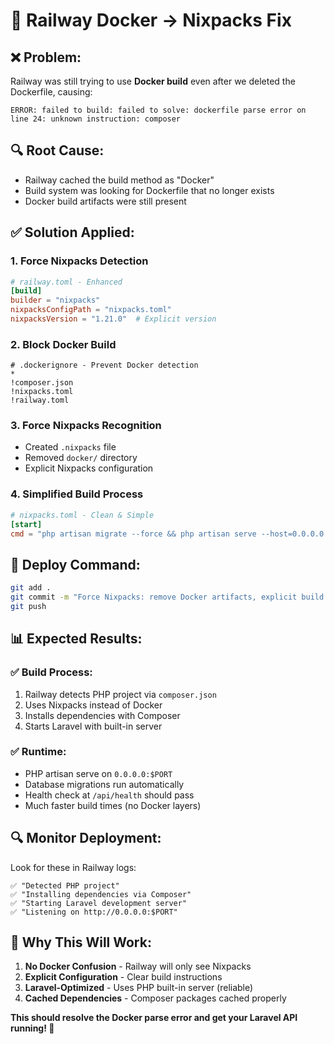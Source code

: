 # 🔧 Railway Docker → Nixpacks Fix

## ❌ **Problem:**
Railway was still trying to use **Docker build** even after we deleted the Dockerfile, causing:
```
ERROR: failed to build: failed to solve: dockerfile parse error on line 24: unknown instruction: composer
```

## 🔍 **Root Cause:**
- Railway cached the build method as "Docker"
- Build system was looking for Dockerfile that no longer exists
- Docker build artifacts were still present

## ✅ **Solution Applied:**

### 1. **Force Nixpacks Detection**
```toml
# railway.toml - Enhanced
[build]
builder = "nixpacks"
nixpacksConfigPath = "nixpacks.toml"
nixpacksVersion = "1.21.0"  # Explicit version
```

### 2. **Block Docker Build**
```dockerignore
# .dockerignore - Prevent Docker detection
*
!composer.json
!nixpacks.toml
!railway.toml
```

### 3. **Force Nixpacks Recognition**
- Created `.nixpacks` file
- Removed `docker/` directory
- Explicit Nixpacks configuration

### 4. **Simplified Build Process**
```toml
# nixpacks.toml - Clean & Simple
[start]
cmd = "php artisan migrate --force && php artisan serve --host=0.0.0.0 --port=$PORT"
```

## 🚀 **Deploy Command:**
```bash
git add .
git commit -m "Force Nixpacks: remove Docker artifacts, explicit build configuration"
git push
```

## 📊 **Expected Results:**

### ✅ **Build Process:**
1. Railway detects PHP project via `composer.json`
2. Uses Nixpacks instead of Docker
3. Installs dependencies with Composer
4. Starts Laravel with built-in server

### ✅ **Runtime:**
- PHP artisan serve on `0.0.0.0:$PORT`
- Database migrations run automatically
- Health check at `/api/health` should pass
- Much faster build times (no Docker layers)

## 🔍 **Monitor Deployment:**

Look for these in Railway logs:
```
✅ "Detected PHP project"
✅ "Installing dependencies via Composer"
✅ "Starting Laravel development server"
✅ "Listening on http://0.0.0.0:$PORT"
```

## 🎯 **Why This Will Work:**

1. **No Docker Confusion** - Railway will only see Nixpacks
2. **Explicit Configuration** - Clear build instructions
3. **Laravel-Optimized** - Uses PHP built-in server (reliable)
4. **Cached Dependencies** - Composer packages cached properly

**This should resolve the Docker parse error and get your Laravel API running! 🎉**
